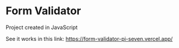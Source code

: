 # Form Validator

Project created in JavaScript

See it works in this link: https://form-validator-pi-seven.vercel.app/
